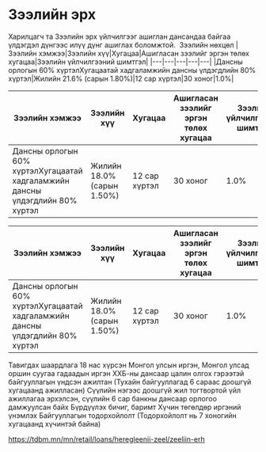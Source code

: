 # Зээлийн эрх
Харилцагч та Зээлийн эрх үйлчилгээг ашиглан дансандаа байгаа үлдэгдэл дүнгээс илүү дүнг ашиглах боломжтой. 
Зээлийн нөхцөл
|Зээлийн хэмжээ|Зээлийн хүү|Хугацаа|Ашигласан зээлийг эргэн төлөх хугацаа|Зээлийн үйлчилгээний шимтгэл|
|---|---|---|---|---|
|Дансны орлогын 60% хүртэлХугацаатай хадгаламжийн дансны үлдэгдлийн 80% хүртэл|Жилийн 21.6% (сарын 1.80%)|12 сар хүртэл|30 хоног|1.0%|

|Зээлийн хэмжээ|Зээлийн хүү|Хугацаа|Ашигласан зээлийг эргэн төлөх хугацаа|Зээлийн үйлчилгээний шимтгэл|
|---|---|---|---|---|
|Дансны орлогын 60% хүртэлХугацаатай хадгаламжийн дансны үлдэгдлийн 80% хүртэл|Жилийн 18.0% (сарын 1.50%)|12 сар хүртэл|30 хоног|1.0%|

|Зээлийн хэмжээ|Зээлийн хүү|Хугацаа|Ашигласан зээлийг эргэн төлөх хугацаа|Зээлийн үйлчилгээний шимтгэл|
|---|---|---|---|---|
|Дансны орлогын 60% хүртэлХугацаатай хадгаламжийн дансны үлдэгдлийн 80% хүртэл|Жилийн 18.0% (сарын 1.50%)|12 сар хүртэл|30 хоног|1.0%|

Тавигдах шаардлага
18 нас хүрсэн Монгол улсын иргэн, Монгол улсад оршин суугаа гадаадын иргэн
ХХБ-ны дансаар цалин олгох гэрээтэй байгууллагын үндсэн ажилтан (Тухайн байгууллагад 6 сараас доошгүй хугацаанд ажилласан)
Сүүлийн нэгээс доошгүй жил тогтвортой үйл ажиллагаа эрхэлсэн, сүүлийн 6 сар банкны дансаар орлогоо дамжуулсан байх
Бүрдүүлэх бичиг, баримт
Хүчин төгөлдөр иргэний үнэмлэх
Байгууллагын тодорхойлолт (Тодорхойлолт нь 7 хоногийн хугацаанд хүчинтэй байна)

https://tdbm.mn/mn/retail/loans/heregleenii-zeel/zeeliin-erh